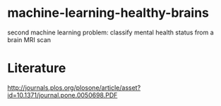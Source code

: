# machine-learning-healthy-brains
second machine learning problem: classify mental health status from a brain MRI scan

# Literature
http://journals.plos.org/plosone/article/asset?id=10.1371/journal.pone.0050698.PDF
